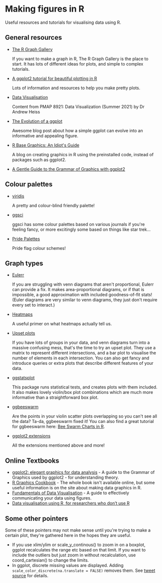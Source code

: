 
# Making figures in R

Useful resources and tutorials for visualising data using R.

## General resources

* [The R Graph Gallery](https://www.r-graph-gallery.com/)

    If you want to make a graph in R, The R Graph Gallery is the place to start.
It has lots of different ideas for plots, and simple to complex tutorials.

* [A ggplot2 tutorial for beautiful plotting in R](https://cedricscherer.netlify.app/2019/08/05/a-ggplot2-tutorial-for-beautiful-plotting-in-r/#toc)

    Lots of information and resources to help you make pretty plots.

* [Data Visualisation](https://datavizs21.classes.andrewheiss.com/)

    Content from PMAP 8921: Data Visualization (Summer 2021) by Dr Andrew Heiss

* [The Evolution of a ggplot](https://www.cedricscherer.com/2019/05/17/the-evolution-of-a-ggplot-ep.-1/)

    Awesome blog post about how a simple ggplot can evolve into an informative and appealing figure.

* [R Base Graphics: An Idiot's Guide](https://rpubs.com/SusanEJohnston/7953)

    A blog on creating graphics in R using the preinstalled code, instead of
    packages such as ggplot2.

* [A Gentle Guide to the Grammar of Graphics with ggplot2](https://pkg.garrickadenbuie.com/gentle-ggplot2/#1)

## Colour palettes

* [viridis](https://cran.r-project.org/web/packages/viridis/vignettes/intro-to-viridis.html)

    A pretty and colour-blind friendly palette!

* [ggsci](https://cran.r-project.org/web/packages/ggsci/vignettes/ggsci.html)

    ggsci has some colour palettes based on various journals if you're feeling fancy, or more excitingly some based on things like star trek...

* [Pride Palettes](https://joelleforestier.com/#pridepalettes)

    Pride flag colour schemes!

## Graph types

* [Eulerr](https://github.com/jolars/eulerr)

    If you are struggling with venn diagrams that aren't proportional, Eulerr can provide a fix.
    It makes area-proportional diagrams, or if that is impossible, a good approximation with included goodness-of-fit stats!
    (Euler diagrams are very similar to venn diagrams, they just don't require every set to interact.)

* [Heatmaps](http://www.opiniomics.org/you-probably-dont-understand-heatmaps/)

    A useful primer on what heatmaps actually tell us.

* [Upset plots](https://github.com/hms-dbmi/UpSetR)

    If you have lots of groups in your data, and venn diagrams turn into a massive confusing mess, that's the time to try an upset plot.
    They use a matrix to represent different intersections, and a bar plot to visualise the number of elements in each intersection.
    You can also get fancy and introduce queries or extra plots that describe different features of your data.

* [ggstatsplot](https://indrajeetpatil.github.io/ggstatsplot/)

    This package runs statistical tests, and creates plots with them included.
    It also makes lovely violin/box plot combinations which are much more informative than a straightforward box plot.

* [ggbeeswarm](https://github.com/eclarke/ggbeeswarm)

    Are the points in your violin scatter plots overlapping so you can't see all the data?
    Ta-da, ggbeeswarm fixed it!
    You can also find a great tutorial for ggbeeswarm here: [Bee Swarm Charts in R](https://aryntoombs.github.io/tutorials/beeswarm.html).

* [ggplot2 extensions](https://exts.ggplot2.tidyverse.org/gallery/)

    All the extensions mentioned above and more!

## Online Textbooks

* [ggplot2: elegant graphics for data analysis](https://ggplot2-book.org/) - A  guide to the Grammar of Graphics used by ggplot2 - for understanding theory.
* [R Graphics Cookbook](http://www.cookbook-r.com/Graphs/) - The whole book isn't available online, but some useful information is on the site about making data graphics in R.
* [Fundamentals of Data Visualisation](https://clauswilke.com/dataviz/) - A guide to effectively communicating your data using figures.
* [Data visualisation using R, for researchers who don’t use R](https://psyteachr.github.io/introdataviz/)

## Some other pointers

Some of these pointers may not make sense until you're trying to make a certain plot, they're gathered here in the hopes they are useful.

* If you use xlim/ylim or scale_y_continous() to zoom in on a boxplot, ggplot recalculates the range etc based on that limit. If you want to include the outliers but just zoom in without recalculation, use coord_cartesian() to change the limits.
* In ggplot, discrete missing values are displayed. Adding `scale_color_discrete(na.translate = FALSE)` removes them. See [tweet source](https://twitter.com/MaiaPelletier/status/1357079168249458691/photo/1) for details.
